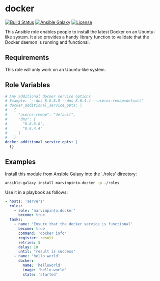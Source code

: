 docker
======

[![Build Status](https://img.shields.io/travis/marvinpinto/ansible-role-docker/master.svg?style=flat-square)](https://travis-ci.org/marvinpinto/ansible-role-docker)
[![Ansible Galaxy](https://img.shields.io/badge/ansible--galaxy-docker-blue.svg?style=flat-square)](https://galaxy.ansible.com/marvinpinto/docker)
[![License](https://img.shields.io/badge/license-MIT-brightgreen.svg?style=flat-square)](LICENSE.txt)


This Ansible role enables people to install the latest Docker on an Ubuntu-like
system. It also provides a handy library function to validate that the Docker
daemon is running and functional.

Requirements
------------

This role will only work on an Ubuntu-like system.

Role Variables
--------------

```yaml
# Any additional docker service options
# Example: '--dns 8.8.8.8 --dns 8.8.4.4 --userns-remap=default'
# docker_additional_service_opts: |
#   {
#     "userns-remap": "default",
#     "dns": [
#       "8.8.8.8",
#       "8.8.4.4"
#     ]
#   }
docker_additional_service_opts: |
  {}
```

Examples
--------

Install this module from Ansible Galaxy into the './roles' directory:
```bash
ansible-galaxy install marvinpinto.docker -p ./roles
```

Use it in a playbook as follows:
```yaml
- hosts: 'servers'
  roles:
    - role: 'marvinpinto.docker'
      become: true
  tasks:
    - name: 'Ensure that the docker service is functional'
      become: true
      command: 'docker info'
      register: result
      retries: 5
      delay: 10
      until: 'result is success'
    - name: 'hello world'
      docker:
        name: 'helloworld'
        image: 'hello-world'
        state: 'started'
```
